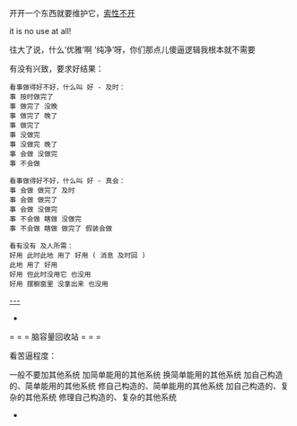 
开开一个东西就要维护它，[索性不开](https://github.com/7900ms/00nottheater_deserted/tree/master/Installation_Manual/no-use-at-all-FDM)

it is no use at all!

往大了说，什么‘优雅’啊 ‘纯净’呀，你们那点儿傻逼逻辑我根本就不需要


有没有兴致，要求好结果：
```
看事做得好不好，什么叫 好 - 及时：
事 按时做完了
事 做完了 没晚
事 做完了 晚了
事 做完了
事 没做完
事 没做完 晚了
事 会做 没做完
事 不会做

看事做得好不好，什么叫 好 - 真会：
事 会做 做完了 及时
事 会做 做完了
事 会做 没做完
事 不会做 瞎做 没做完
事 不会做 瞎做 做完了 假装会做

看有没有 及人所需：
好用 此时此地 用了 好用 ( 消息 及时回 )
此地 用了 好用
好用 但此时没用它 也没用
好用 摆橱窗里 没拿出来 也没用

```

[---](https://www.v2ex.com/notes/28139)

-

= = = 脑容量回收站 = = =

看苦逼程度：

一般不要加其他系统
加简单能用的其他系统
换简单能用的其他系统
加自己构造的、简单能用的其他系统
修自己构造的、简单能用的其他系统
加自己构造的、复杂的其他系统
修理自己构造的、复杂的其他系统



-
